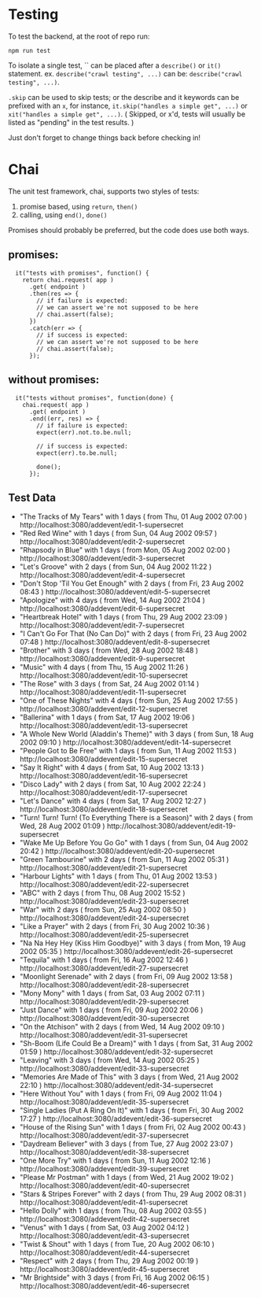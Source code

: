 # Testing

To test the backend, at the root of repo run:

```
npm run test
```

To isolate a single test, `` can be placed after a `describe()` or `it()` statement.  ex. `describe("crawl testing", ...)` can be: `describe("crawl testing", ...)`. 

`.skip` can be used to skip tests; or the describe and it keywords can be prefixed with an `x`, for instance, `it.skip("handles a simple get", ...)` or `xit("handles a simple get", ...)`.  ( Skipped, or x'd, tests will usually be listed as "pending" in the test results. )

Just don't forget to change things back before checking in!

# Chai 

The unit test framework, chai, supports two styles of tests:

1. promise based, using `return`, `then()`
2. calling, using `end()`, `done()`

Promises should probably be preferred, but the code does use both ways.

## promises:

```
  it("tests with promises", function() {
    return chai.request( app )
      .get( endpoint )
      .then(res => {
        // if failure is expected:
        // we can assert we're not supposed to be here
        // chai.assert(false);
      })
      .catch(err => {
        // if success is expected:
        // we can assert we're not supposed to be here
        // chai.assert(false); 
      });
```

## without promises:

```
  it("tests without promises", function(done) {
    chai.request( app )
      .get( endpoint )
      .end((err, res) => {
        // if failure is expected:
        expect(err).not.to.be.null;

        // if success is expected:
        expect(err).to.be.null;

        done();
      });
```


## Test Data

* "The Tracks of My Tears" with 1 days ( from Thu, 01 Aug 2002 07:00 ) 
 http://localhost:3080/addevent/edit-1-supersecret
* "Red Red Wine" with 1 days ( from Sun, 04 Aug 2002 09:57 ) 
 http://localhost:3080/addevent/edit-2-supersecret
* "Rhapsody in Blue" with 1 days ( from Mon, 05 Aug 2002 02:00 ) 
 http://localhost:3080/addevent/edit-3-supersecret
* "Let's Groove" with 2 days ( from Sun, 04 Aug 2002 11:22 ) 
 http://localhost:3080/addevent/edit-4-supersecret
* "Don't Stop 'Til You Get Enough" with 2 days ( from Fri, 23 Aug 2002 08:43 ) 
 http://localhost:3080/addevent/edit-5-supersecret
* "Apologize" with 4 days ( from Wed, 14 Aug 2002 21:04 ) 
 http://localhost:3080/addevent/edit-6-supersecret
* "Heartbreak Hotel" with 1 days ( from Thu, 29 Aug 2002 23:09 ) 
 http://localhost:3080/addevent/edit-7-supersecret
* "I Can't Go For That (No Can Do)" with 2 days ( from Fri, 23 Aug 2002 07:48 ) 
 http://localhost:3080/addevent/edit-8-supersecret
* "Brother" with 3 days ( from Wed, 28 Aug 2002 18:48 ) 
 http://localhost:3080/addevent/edit-9-supersecret
* "Music" with 4 days ( from Thu, 15 Aug 2002 11:26 ) 
 http://localhost:3080/addevent/edit-10-supersecret
* "The Rose" with 3 days ( from Sat, 24 Aug 2002 01:14 ) 
 http://localhost:3080/addevent/edit-11-supersecret
* "One of These Nights" with 4 days ( from Sun, 25 Aug 2002 17:55 ) 
 http://localhost:3080/addevent/edit-12-supersecret
* "Ballerina" with 1 days ( from Sat, 17 Aug 2002 19:06 ) 
 http://localhost:3080/addevent/edit-13-supersecret
* "A Whole New World (Aladdin's Theme)" with 3 days ( from Sun, 18 Aug 2002 09:10 ) 
 http://localhost:3080/addevent/edit-14-supersecret
* "People Got to Be Free" with 1 days ( from Sun, 11 Aug 2002 11:53 ) 
 http://localhost:3080/addevent/edit-15-supersecret
* "Say It Right" with 4 days ( from Sat, 10 Aug 2002 13:13 ) 
 http://localhost:3080/addevent/edit-16-supersecret
* "Disco Lady" with 2 days ( from Sat, 10 Aug 2002 22:24 ) 
 http://localhost:3080/addevent/edit-17-supersecret
* "Let's Dance" with 4 days ( from Sat, 17 Aug 2002 12:27 ) 
 http://localhost:3080/addevent/edit-18-supersecret
* "Turn! Turn! Turn! (To Everything There is a Season)" with 2 days ( from Wed, 28 Aug 2002 01:09 ) 
 http://localhost:3080/addevent/edit-19-supersecret
* "Wake Me Up Before You Go Go" with 1 days ( from Sun, 04 Aug 2002 20:42 ) 
 http://localhost:3080/addevent/edit-20-supersecret
* "Green Tambourine" with 2 days ( from Sun, 11 Aug 2002 05:31 ) 
 http://localhost:3080/addevent/edit-21-supersecret
* "Harbour Lights" with 1 days ( from Thu, 01 Aug 2002 13:53 ) 
 http://localhost:3080/addevent/edit-22-supersecret
* "ABC" with 2 days ( from Thu, 08 Aug 2002 15:52 ) 
 http://localhost:3080/addevent/edit-23-supersecret
* "War" with 2 days ( from Sun, 25 Aug 2002 08:50 ) 
 http://localhost:3080/addevent/edit-24-supersecret
* "Like a Prayer" with 2 days ( from Fri, 30 Aug 2002 10:36 ) 
 http://localhost:3080/addevent/edit-25-supersecret
* "Na Na Hey Hey (Kiss Him Goodbye)" with 3 days ( from Mon, 19 Aug 2002 05:35 ) 
 http://localhost:3080/addevent/edit-26-supersecret
* "Tequila" with 1 days ( from Fri, 16 Aug 2002 12:46 ) 
 http://localhost:3080/addevent/edit-27-supersecret
* "Moonlight Serenade" with 2 days ( from Fri, 09 Aug 2002 13:58 ) 
 http://localhost:3080/addevent/edit-28-supersecret
* "Mony Mony" with 1 days ( from Sat, 03 Aug 2002 07:11 ) 
 http://localhost:3080/addevent/edit-29-supersecret
* "Just Dance" with 1 days ( from Fri, 09 Aug 2002 20:06 ) 
 http://localhost:3080/addevent/edit-30-supersecret
* "On the Atchison" with 2 days ( from Wed, 14 Aug 2002 09:10 ) 
 http://localhost:3080/addevent/edit-31-supersecret
* "Sh-Boom (Life Could Be a Dream)" with 1 days ( from Sat, 31 Aug 2002 01:59 ) 
 http://localhost:3080/addevent/edit-32-supersecret
* "Leaving" with 3 days ( from Wed, 14 Aug 2002 05:25 ) 
 http://localhost:3080/addevent/edit-33-supersecret
* "Memories Are Made of This" with 3 days ( from Wed, 21 Aug 2002 22:10 ) 
 http://localhost:3080/addevent/edit-34-supersecret
* "Here Without You" with 1 days ( from Fri, 09 Aug 2002 11:04 ) 
 http://localhost:3080/addevent/edit-35-supersecret
* "Single Ladies (Put A Ring On It)" with 1 days ( from Fri, 30 Aug 2002 17:27 ) 
 http://localhost:3080/addevent/edit-36-supersecret
* "House of the Rising Sun" with 1 days ( from Fri, 02 Aug 2002 00:43 ) 
 http://localhost:3080/addevent/edit-37-supersecret
* "Daydream Believer" with 3 days ( from Tue, 27 Aug 2002 23:07 ) 
 http://localhost:3080/addevent/edit-38-supersecret
* "One More Try" with 1 days ( from Sun, 11 Aug 2002 12:16 ) 
 http://localhost:3080/addevent/edit-39-supersecret
* "Please Mr Postman" with 1 days ( from Wed, 21 Aug 2002 19:02 ) 
 http://localhost:3080/addevent/edit-40-supersecret
* "Stars & Stripes Forever" with 2 days ( from Thu, 29 Aug 2002 08:31 ) 
 http://localhost:3080/addevent/edit-41-supersecret
* "Hello Dolly" with 1 days ( from Thu, 08 Aug 2002 03:55 ) 
 http://localhost:3080/addevent/edit-42-supersecret
* "Venus" with 1 days ( from Sat, 03 Aug 2002 04:12 ) 
 http://localhost:3080/addevent/edit-43-supersecret
* "Twist & Shout" with 1 days ( from Tue, 20 Aug 2002 06:10 ) 
 http://localhost:3080/addevent/edit-44-supersecret
* "Respect" with 2 days ( from Thu, 29 Aug 2002 00:19 ) 
 http://localhost:3080/addevent/edit-45-supersecret
* "Mr Brightside" with 3 days ( from Fri, 16 Aug 2002 06:15 ) 
 http://localhost:3080/addevent/edit-46-supersecret
